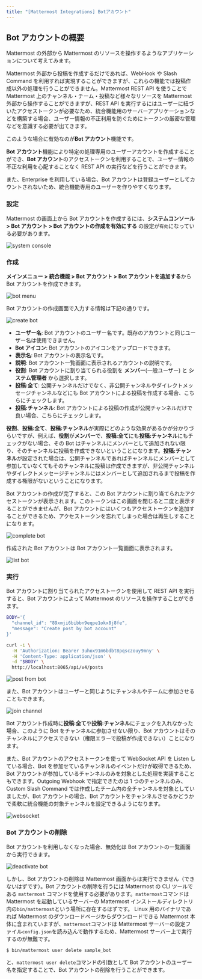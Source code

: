 ```yaml
---
title: "[Mattermost Integrations] Botアカウント"
---
```


## Bot アカウントの概要

Mattermost の外部から Mattermost のリソースを操作するようなアプリケーションについて考えてみます。

Mattermost 外部から投稿を作成するだけであれば、WebHook や Slash Command を利用すれば実現することができますが、これらの機能では投稿作成以外の処理を行うことができません。Mattermost REST API を使うことで Mattermost 上のチャンネル・チーム・投稿など様々なリソースを Mattermost 外部から操作することができますが、REST API を実行するにはユーザーに紐づいたアクセストークンが必要なため、統合機能用のサーバーアプリケーションなどを構築する場合、ユーザー情報の不正利用を防ぐためにトークンの厳密な管理などを意識する必要が出てきます。

このような場合に有効なのが**Bot アカウント**機能です。

**Bot アカウント**機能により特定の処理専用のユーザーアカウントを作成することができ、**Bot アカウント**のアクセストークンを利用することで、ユーザー情報の不正な利用を心配することなく REST API の実行などを行うことができます。

また、Enterprise を利用している場合、Bot アカウントは登録ユーザーとしてカウントされないため、統合機能専用のユーザーを作りやすくなります。

### 設定

Mattermost の画面上から Bot アカウントを作成するには、**システムコンソール > Bot アカウント > Bot アカウントの作成を有効にする** の設定が`有効`になっている必要があります。

![system console](https://blog.kaakaa.dev/images/posts/advent-calendar-2020/day12/config-bot.png)

### 作成

**メインメニュー > 統合機能 > Bot アカウント > Bot アカウントを追加する**から Bot アカウントを作成できます。

![bot menu](https://blog.kaakaa.dev/images/posts/advent-calendar-2020/day12/bot-menu.png)

Bot アカウントの作成画面で入力する情報は下記の通りです。

![create bot](https://blog.kaakaa.dev/images/posts/advent-calendar-2020/day12/create-bot.png)

- **ユーザー名**: Bot アカウントのユーザー名です。既存のアカウントと同じユーザー名は使用できません。
- **Bot アイコン**: Bot アカウントのアイコンをアップロードできます。
- **表示名**: Bot アカウントの表示名です。
- **説明**: Bot アカウント一覧画面に表示されるアカウントの説明です。
- **役割**: Bot アカウントに割り当てられる役割を **メンバー**(一般ユーザー) と **システム管理者** から選択します。
- **投稿:全て**: 公開チャンネルだけでなく、非公開チャンネルやダイレクトメッセージチャンネルなどにも Bot アカウントによる投稿を作成する場合、こちらにチェックします。
- **投稿:チャンネル**: Bot アカウントによる投稿の作成が公開チャンネルだけで良い場合、こちらにチェックします。

**役割**、**投稿:全て**、**投稿:チャンネル**が実際にどのような効果があるかが分かりづらいですが、例えば、**役割**が**メンバー**で、**投稿:全て**にも**投稿:チャンネル**にもチェックがない場合、その Bot はチャンネルにメンバーとして追加されない限り、そのチャンネルに投稿を作成できないということになります。**投稿:チャンネル**が設定された場合は、公開チャンネルであればチャンネルにメンバーとして参加していなくてもそのチャンネルに投稿は作成できますが、非公開チャンネルやダイレクトメッセージチャンネルにはメンバーとして追加されるまで投稿を作成する権限がないということになります。

Bot アカウントの作成が完了すると、この Bot アカウントに割り当てられたアクセストークンが表示されます。このトークンはこの画面を閉じると二度と表示することができませんが、Bot アカウントにはいくつもアクセストークンを追加することができるため、アクセストークンを忘れてしまった場合は再生しすることになります。

![complete bot](https://blog.kaakaa.dev/images/posts/advent-calendar-2020/day12/complete-bot.png)

作成された Bot アカウントは Bot アカウント一覧画面に表示されます。

![list bot](https://blog.kaakaa.dev/images/posts/advent-calendar-2020/day12/list-bot.png)

### 実行

Bot アカウントに割り当てられたアクセストークンを使用して REST API を実行すると、Bot アカウントによって Mattermost のリソースを操作することができます。

```bash
BODY='{
  "channel_id": "89xmji6bibbn9eqpe1okx8j8fe",
  "message": "Create post by bot account"
}'

curl -i \
  -H 'Authorization: Bearer 3uhox91m6bdbt8pqsczouy9mny' \
  -H 'Content-Type: application/json' \
  -d "$BODY" \
  http://localhost:8065/api/v4/posts
```

![post from bot](https://blog.kaakaa.dev/images/posts/advent-calendar-2020/day12/post-from-bot.png)

また、Bot アカウントはユーザーと同じようにチャンネルやチームに参加させることもできます。

![join channel](https://blog.kaakaa.dev/images/posts/advent-calendar-2020/day12/join-bot.png)

Bot アカウント作成時に**投稿:全て**や**投稿:チャンネル**にチェックを入れなかった場合、このように Bot をチャンネルに参加させない限り、Bot アカウントはそのチャンネルにアクセスできない（権限エラーで投稿が作成できない）ことになります。

また、Bot アカウントのアクセストークンを使って WebSocket API を Listen している場合、Bot を参加せているチャンネルのイベントだけが取得できるため、Bot アカウントが参加しているチャンネルのみを対象とした処理を実装することもできます。Outgoing Webhook で指定できたのは 1 つのチャンネルのみ、Custom Slash Command では作成したチーム内の全チャンネルを対象としていましたが、Bot アカウントの場合、Bot アカウントをチャンネルさせるかどうかで柔軟に統合機能の対象チャンネルを設定できるようになります。

![websocket](https://blog.kaakaa.dev/images/posts/advent-calendar-2020/day12/websocket-bot.gif)

### Bot アカウントの削除

Bot アカウントを利用しなくなった場合、無効化は Bot アカウントの一覧画面から実行できます。

![deactivate bot](https://blog.kaakaa.dev/images/posts/advent-calendar-2020/day12/deactivate-bot.png)

しかし、Bot アカウントの削除は Mattermost 画面からは実行できません（できないはずです）。Bot アカウントの削除を行うには Mattermost の CLI ツールである `mattermost` コマンドを使用する必要があります。`mattermost`コマンドは Mattermost を起動しているサーバーの Mattermost インストールディレクトリ内の`bin/mattermost`という場所に存在するはずです。
Linux 用のバイナリであれば Mattermost のダウンロードページからダウンロードできる Mattermost 本体に含まれていますが、`mattermost`コマンドは Mattermost サーバーの設定ファイル`config.json`を読み込んで動作するため、Mattermost サーバー上で実行するのが無難です。

```bash
$ bin/mattermost user delete sample_bot
```

と、`mattermost user delete`コマンドの引数として Bot アカウントのユーザー名を指定することで、Bot アカウントの削除を行うことができます。
